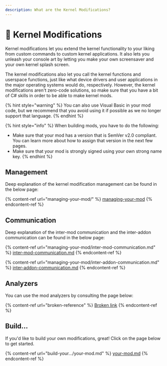 ```yaml
---
description: What are the Kernel Modifications?
---
```


# 🧰 Kernel Modifications

Kernel modifications let you extend the kernel functionality to your liking from custom commands to custom kernel applications. It also lets you unleash your console art by letting you make your own screensaver and your own kernel splash screen.

The kernel modifications also let you call the kernel functions and userspace functions, just like what device drivers and user applications in the major operating systems would do, respectively. However, the kernel modifications aren't zero-code solutions, so make sure that you have a bit of C# skills in order to be able to make kernel mods.

{% hint style="warning" %}
You can also use Visual Basic in your mod code, but we recommend that you avoid using it if possible as we no longer support that language.
{% endhint %}

{% hint style="info" %}
When building mods, you have to do the following:

* Make sure that your mod has a version that is SemVer v2.0 compliant. You can learn more about how to assign that version in the next few pages.
* Make sure that your mod is strongly signed using your own strong name key.
{% endhint %}

## Management

Deep explanation of the kernel modification management can be found in the below page:

{% content-ref url="managing-your-mod/" %}
[managing-your-mod](managing-your-mod/)
{% endcontent-ref %}

## Communication

Deep explanation of the inter-mod communication and the inter-addon communication can be found in the below page:

{% content-ref url="managing-your-mod/inter-mod-communication.md" %}
[inter-mod-communication.md](managing-your-mod/inter-mod-communication.md)
{% endcontent-ref %}

{% content-ref url="managing-your-mod/inter-addon-communication.md" %}
[inter-addon-communication.md](managing-your-mod/inter-addon-communication.md)
{% endcontent-ref %}

## Analyzers

You can use the mod analyzers by consulting the page below:

{% content-ref url="broken-reference" %}
[Broken link](broken-reference)
{% endcontent-ref %}

## Build...

If you'd like to build your own modifications, great! Click on the page below to get started.

{% content-ref url="build-your.../your-mod.md" %}
[your-mod.md](build-your.../your-mod.md)
{% endcontent-ref %}
